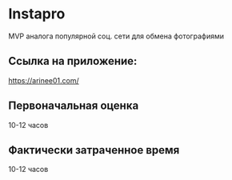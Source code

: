 # Instapro

MVP аналога популярной соц. сети для обмена фотографиями

## Ссылка на приложение:

https://arinee01.com/

## Первоначальная оценка

10-12 часов

## Фактически затраченное время

10-12 часов
